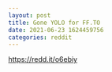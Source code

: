 ```yaml
--- 
layout: post 
title: Gone YOLO for FF.TO 
date: 2021-06-23 1624459756 
categories: reddit 
--- 
```

https://redd.it/o6ebiy